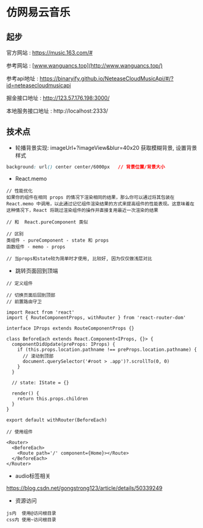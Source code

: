 # 仿网易云音乐

## 起步

官方网站 : https://music.163.com/#

参考网站 : [www.wanguancs.top](http://www.wanguancs.top/)

参考api地址 : https://binaryify.github.io/NeteaseCloudMusicApi/#/?id=neteasecloudmusicapi

掘金接口地址 : http://123.57.176.198:3000/

本地服务接口地址 : http://localhost:2333/

## 技术点

- 轮播背景实现: imageUrl+?imageView&blur=40x20 获取模糊背景, 设置背景样式

```css
background: url() center center/6000px   // 背景位置/背景大小
```

- React.memo 

```
// 性能优化
如果你的组件在相同 props 的情况下渲染相同的结果，那么你可以通过将其包装在 React.memo 中调用，以此通过记忆组件渲染结果的方式来提高组件的性能表现。这意味着在这种情况下，React 将跳过渲染组件的操作并直接复用最近一次渲染的结果

// 和  React.pureComponent 类似

// 区别
类组件 - pureComponent - state 和 props
函数组件 - memo - props

// 当props和state较为简单时才使用, 比较好, 因为仅仅做浅层对比
```

- 跳转页面回到顶端

```tsx
// 定义组件

// 切换页面后回到顶部
// 前置路由守卫

import React from 'react'
import { RouteComponentProps, withRouter } from 'react-router-dom'

interface IProps extends RouteComponentProps {}

class BeforeEach extends React.Component<IProps, {}> {
  componentDidUpdate(preProps: IProps) {
    if (this.props.location.pathname !== preProps.location.pathname) {
      // 滚动到顶部
      document.querySelector('#root > .app')?.scrollTo(0, 0)
    }
  }

  // state: IState = {}

  render() {
    return this.props.children
  }
}

export default withRouter(BeforeEach)

```

```tsx
// 使用组件

<Router>
  <BeforeEach>
    <Route path='/' component={Home}></Route>
  </BeforeEach>
</Router>
```

- audio标签相关

https://blog.csdn.net/gongstrong123/article/details/50339249

- 资源访问
```
js内  使用@访问根目录
css内 使用~访问根目录

```